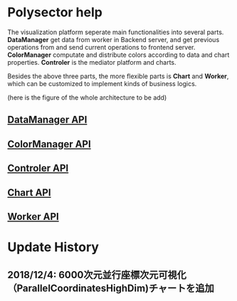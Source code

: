 # Polysector help

The visualization platform seperate main functionalities into several parts.  **DataManager** get data from worker in Backend server, and get previous operations from and send current operations to frontend server. **ColorManager** computate and distribute colors according to data and chart properties. **Controler** is the mediator platform and charts. 

Besides the above three parts, the more flexible parts is **Chart** and **Worker**, which can be customized to implement kinds of business logics.

(here is the figure of the whole architecture to be add)

## [DataManager API](./DataManagerAPI.html)
## [ColorManager API](./ColorManagerAPI.html)
## [Controler API](./ControlerAPI.html)
## [Chart API](./ClientAPI.html)
## [Worker API](./WorkerAPI.html)

# Update History
## 2018/12/4: 6000次元並行座標次元可視化（ParallelCoordinatesHighDim)チャートを追加